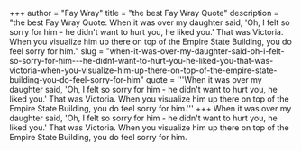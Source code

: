 +++
author = "Fay Wray"
title = "the best Fay Wray Quote"
description = "the best Fay Wray Quote: When it was over my daughter said, 'Oh, I felt so sorry for him - he didn't want to hurt you, he liked you.' That was Victoria. When you visualize him up there on top of the Empire State Building, you do feel sorry for him."
slug = "when-it-was-over-my-daughter-said-oh-i-felt-so-sorry-for-him---he-didnt-want-to-hurt-you-he-liked-you-that-was-victoria-when-you-visualize-him-up-there-on-top-of-the-empire-state-building-you-do-feel-sorry-for-him"
quote = '''When it was over my daughter said, 'Oh, I felt so sorry for him - he didn't want to hurt you, he liked you.' That was Victoria. When you visualize him up there on top of the Empire State Building, you do feel sorry for him.'''
+++
When it was over my daughter said, 'Oh, I felt so sorry for him - he didn't want to hurt you, he liked you.' That was Victoria. When you visualize him up there on top of the Empire State Building, you do feel sorry for him.
